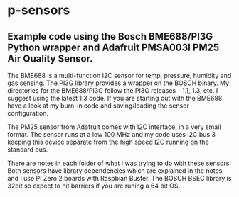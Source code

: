 # p-sensors
## Example code using the Bosch BME688/PI3G Python wrapper and Adafruit PMSA003I PM25 Air Quality Sensor.

The BME688 is a multi-function I2C sensor for temp, pressure, humidity and gas sensing. The PI3G library provides a wrapper on the BOSCH binary.  My directories for the BME688/PI3G follow the PI3G releases - 1.1, 1.3, etc. I suggest using the latest 1.3 code. If you are starting out with the BME688 have a look at my burn-in code and saving/loading the sensor configuration. 

The PM25 sensor from Adafruit comes with I2C interface, in a very small format. The sensor runs at a low 100 MHz and my code uses I2C bus 3 keeping this device separate from the high speed I2C running on the standard bus. 

There are notes in each folder of what I was trying to do with these sensors. Both sensors have library dependencies which are explained in the notes, and I use PI Zero 2 boards with Raspbian Buster. The BOSCH BSEC library is 32bit so expect to hit barriers if you are runing a 64 bit OS.  



